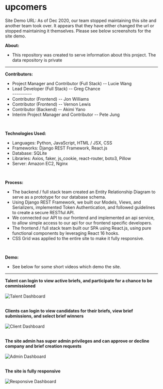 # upcomers
Site Demo URL: As of Dec 2020, our team stopped maintaining this site and another team took over. It appears that they have either changed the url or stopped maintaining it themselves. Please see below screenshots for the site demo.

<strong>About:</strong></br>
<ul>
  <li> This repository was created to serve information about this project. The data repository is private</br>
</ul>

<hr>

<strong>Contributors:</strong></br>

<ul>
  <li> Project Manager and Contributor (Full Stack) -- Lucie Wang</br>
  <li> Lead Developer (Full Stack) -- Greg Chance</br>
  ----------
  <li> Contributor (Frontend) -- Jon Williams</br>
  <li> Contributor (Frontend) -- Vernon Lewis</br>
  <li> Contributor (Backend) -- Akimi Yano</br>
  <li> Interim Project Manager and Contributor -- Pete Jung</br>
</ul></br>

<strong>Technologies Used:</strong></br>
<ul>
  <li> Languages: Python, JavaScript, HTML / JSX, CSS
  <li> Frameworks: Django REST Framework, React.js
  <li> Database: SQLite
  <li> Libraries: Axios, faker, js_cookie, react-router, boto3, Pillow
  <li> Server: Amazon EC2, Nginx
 </ul></br>

<strong>Process:</strong></br>
<ul>
  <li> The backend / full stack team created an Entity Relationship Diagram to serve as a prototype for our database schema.
  <li> Using Django REST Framework, we built our Models, Views, and Serializers, implemented Token Authentication, and 
    followed guidelines to create a secure RESTful API.
  <li> We connected our API to our frontend and implemented an api service, to allow simple access to our api for our frontend
    specific developers.
  <li> The frontend / full stack team built our SPA using React.js, using pure functional components by leveraging React 16 hooks.
  <li> CSS Grid was applied to the entire site to make it fully responsive.
</ul></br>

<strong>Demo:</strong></br>

<ul>
  <li>See below for some short videos which demo the site.
</ul>

<hr>

<strong>Talent can login to view active briefs, and participate for a chance to be commissioned</strong></br></br>
![Talent Dashboard](https://github.com/g-chance/upcomers/blob/master/demo_talent.gif)</br></br>

<strong>Clients can login to view candidates for their briefs, view brief submissions, and select brief winners</strong></br></br>
![Client Dashboard](https://github.com/g-chance/upcomers/blob/master/demo_client.gif)</br></br>

<strong>The site admin has super admin privileges and can approve or decline company and brief creation requests</strong></br></br>
![Admin Dashboard](https://github.com/g-chance/upcomers/blob/master/admin_demo.gif)</br></br>

<strong>The site is fully responsive</strong></br></br>
![Responsive Dashboard](https://github.com/g-chance/upcomers/blob/master/demo_responsive.gif)</br></br>
